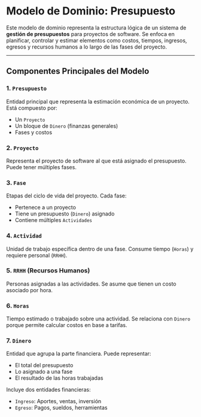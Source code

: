 # Modelo de Dominio: Presupuesto

Este modelo de dominio representa la estructura lógica de un sistema de **gestión de presupuestos** para proyectos de software. Se enfoca en planificar, controlar y estimar elementos como costos, tiempos, ingresos, egresos y recursos humanos a lo largo de las fases del proyecto.

---

##  Componentes Principales del Modelo

### 1. `Presupuesto`
Entidad principal que representa la estimación económica de un proyecto. Está compuesto por:
- Un `Proyecto`
- Un bloque de `Dinero` (finanzas generales)
- Fases y costos

### 2. `Proyecto`
Representa el proyecto de software al que está asignado el presupuesto. Puede tener múltiples fases.

### 3. `Fase`
Etapas del ciclo de vida del proyecto. Cada fase:
- Pertenece a un proyecto
- Tiene un presupuesto (`Dinero`) asignado
- Contiene múltiples `Actividades`

### 4. `Actividad`
Unidad de trabajo específica dentro de una fase. Consume tiempo (`Horas`) y requiere personal (`RRHH`).

### 5. `RRHH` (Recursos Humanos)
Personas asignadas a las actividades. Se asume que tienen un costo asociado por hora.

### 6. `Horas`
Tiempo estimado o trabajado sobre una actividad. Se relaciona con `Dinero` porque permite calcular costos en base a tarifas.

### 7. `Dinero`
Entidad que agrupa la parte financiera. Puede representar:
- El total del presupuesto
- Lo asignado a una fase
- El resultado de las horas trabajadas

Incluye dos entidades financieras:
- `Ingreso`: Aportes, ventas, inversión
- `Egreso`: Pagos, sueldos, herramientas
